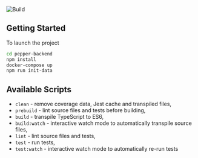 ![Build](https://github.com/MeddahAbdellah/pepper-backend/actions/workflows/nodejs.yml/badge.svg)

## Getting Started
To launch the project

```sh
cd pepper-backend
npm install
docker-compose up
npm run init-data
```
## Available Scripts

- `clean` - remove coverage data, Jest cache and transpiled files,
- `prebuild` - lint source files and tests before building,
- `build` - transpile TypeScript to ES6,
- `build:watch` - interactive watch mode to automatically transpile source files,
- `lint` - lint source files and tests,
- `test` - run tests,
- `test:watch` - interactive watch mode to automatically re-run tests
